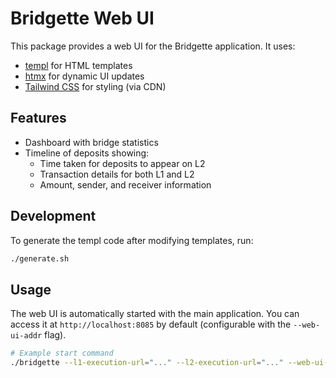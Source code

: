 # Bridgette Web UI

This package provides a web UI for the Bridgette application. It uses:

- [templ](https://templ.guide) for HTML templates
- [htmx](https://htmx.org) for dynamic UI updates
- [Tailwind CSS](https://tailwindcss.com) for styling (via CDN)

## Features

- Dashboard with bridge statistics
- Timeline of deposits showing:
  - Time taken for deposits to appear on L2
  - Transaction details for both L1 and L2
  - Amount, sender, and receiver information

## Development

To generate the templ code after modifying templates, run:

```bash
./generate.sh
```

## Usage

The web UI is automatically started with the main application. You can access it at `http://localhost:8085` by default (configurable with the `--web-ui-addr` flag).

```bash
# Example start command
./bridgette --l1-execution-url="..." --l2-execution-url="..." --web-ui-addr=":8085"
``` 
